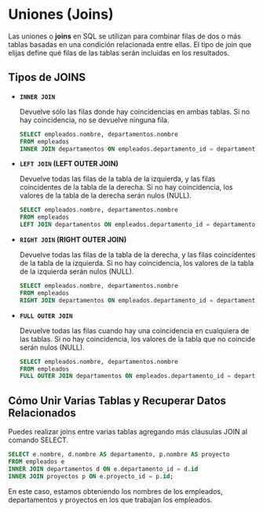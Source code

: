 # Uniones (Joins)

Las uniones o **joins** en SQL se utilizan para combinar filas de dos o más tablas basadas en una condición relacionada entre ellas. El tipo de join que elijas define qué filas de las tablas serán incluidas en los resultados.

## Tipos de JOINS

- **`INNER JOIN`**

  Devuelve sólo las filas donde hay coincidencias en ambas tablas. Si no hay coincidencia, no se devuelve ninguna fila.

  ```sql
  SELECT empleados.nombre, departamentos.nombre
  FROM empleados
  INNER JOIN departamentos ON empleados.departamento_id = departamentos.id;

  ```

- **`LEFT JOIN` (LEFT OUTER JOIN)**

  Devuelve todas las filas de la tabla de la izquierda, y las filas coincidentes de la tabla de la derecha. Si no hay coincidencia, los valores de la tabla de la derecha serán nulos (NULL).

  ```sql
  SELECT empleados.nombre, departamentos.nombre
  FROM empleados
  LEFT JOIN departamentos ON empleados.departamento_id = departamentos.id;

  ```

- **`RIGHT JOIN` (RIGHT OUTER JOIN)**

  Devuelve todas las filas de la tabla de la derecha, y las filas coincidentes de la tabla de la izquierda. Si no hay coincidencia, los valores de la tabla de la izquierda serán nulos (NULL).

  ```sql
  SELECT empleados.nombre, departamentos.nombre
  FROM empleados
  RIGHT JOIN departamentos ON empleados.departamento_id = departamentos.id;

  ```

- **`FULL OUTER JOIN`**

  Devuelve todas las filas cuando hay una coincidencia en cualquiera de las tablas. Si no hay coincidencia, los valores de la tabla que no coincide serán nulos (NULL).

  ```sql
  SELECT empleados.nombre, departamentos.nombre
  FROM empleados
  FULL OUTER JOIN departamentos ON empleados.departamento_id = departamentos.id;

  ```

## Cómo Unir Varias Tablas y Recuperar Datos Relacionados

Puedes realizar joins entre varias tablas agregando más cláusulas JOIN al comando SELECT.

```sql
SELECT e.nombre, d.nombre AS departamento, p.nombre AS proyecto
FROM empleados e
INNER JOIN departamentos d ON e.departamento_id = d.id
INNER JOIN proyectos p ON e.proyecto_id = p.id;

```

En este caso, estamos obteniendo los nombres de los empleados, departamentos y proyectos en los que trabajan los empleados.
